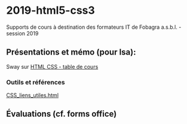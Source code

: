 # 2019-html5-css3

Supports de cours à destination des formateurs IT de Fobagra a.s.b.l. - session 2019

## Présentations et mémo (pour Isa):
Sway sur [HTML CSS - table de cours](https://sway.office.com/q0qQMTGdETWzhFwY) 

### Outils et références
[CSS_liens_utiles.html](www/CSS_liens_utiles.html) 

## Évaluations (cf. forms office)

